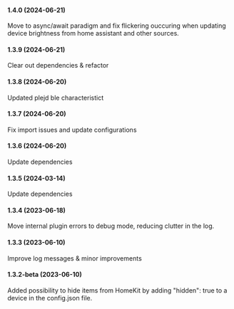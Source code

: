 #### 1.4.0 (2024-06-21)

Move to async/await paradigm and fix flickering ouccuring when updating device brightness from home assistant and other sources.

#### 1.3.9 (2024-06-21)

Clear out dependencies & refactor

#### 1.3.8 (2024-06-20)

Updated plejd ble characteristict

#### 1.3.7 (2024-06-20)

Fix import issues and update configurations

#### 1.3.6 (2024-06-20)

Update dependencies

#### 1.3.5 (2024-03-14)

Update dependencies

#### 1.3.4 (2023-06-18)

Move internal plugin errors to debug mode, reducing clutter in the log.

#### 1.3.3 (2023-06-10)

Improve log messages & minor improvements

#### 1.3.2-beta (2023-06-10)

Added possibility to hide items from HomeKit by adding "hidden": true to a device in the config.json file.
